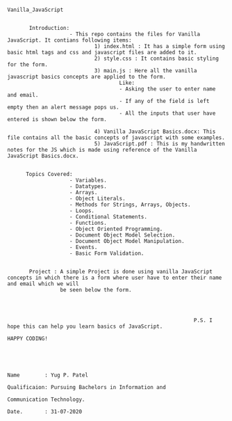                                                                         Vanilla_JavaScript
									
									
           Introduction: 
                        - This repo contains the files for Vanilla JavaScript. It contians following items:
                                1) index.html : It has a simple form using basic html tags and css and javascript files are added to it.
                                2) style.css : It contains basic styling for the form.
                                3) main.js : Here all the vanilla javascript basics concepts are applied to the form. 
                                        Like:
                                        - Asking the user to enter name and email.
                                        - If any of the field is left empty then an alert message pops us.
                                        - All the inputs that user have entered is shown below the form.
                                        
                                4) Vanilla JavaScript Basics.docx: This file contains all the basic concepts of javascript with some examples.
                                5) JavaScript.pdf : This is my handwritten notes for the JS which is made using reference of the Vanilla JavaScript Basics.docx.
                                
          
          Topics Covered:
                        - Variables.
                        - Datatypes.
                        - Arrays.
                        - Object Literals.
                        - Methods for Strings, Arrays, Objects.
                        - Loops.
                        - Conditional Statements.
                        - Functions.
                        - Object Oriented Programming.
                        - Document Object Model Selection.
                        - Document Object Model Manipulation.
                        - Events.
                        - Basic Form Validation.
                        
                        
           Project : A simple Project is done using vanilla JavaScript concepts in which there is a form where user have to enter their name and email which we will                    
                     be seen below the form.
                     
              
             
             
                                                                P.S. I hope this can help you learn basics of JavaScript.
                                                                                       HAPPY CODING!
                                                                
                                                                
                                                           
                     
                                                                                                                Name        : Yug P. Patel
                                                                                                                Qualificaion: Pursuing Bachelors in Information and                                                                     
                                                                                                                              Communication Technology.
                                                                                                                Date.       : 31-07-2020
                            
                           
                
